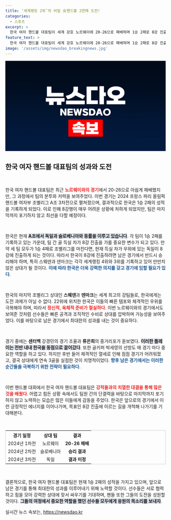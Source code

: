 ```yaml
---
title: ‘세계랭킹 2위’의 비밀 女핸드볼 2연패 도전!
categories:
  - 스포츠
excerpt: >
  한국 여자 핸드볼 대표팀이 세계 강호 노르웨이에 20-26으로 패배하며 1승 2패로 8강 진출이 난항에 처했다. 남은 경기는 스웨덴과 덴마크, 강적들을 넘지 못할 경우 8강 꿈은 멀어질 수 있다.
feature_text: >
  한국 여자 핸드볼 대표팀이 세계 강호 노르웨이에 20-26으로 패배하며 1승 2패로 8강 진출이 난항에 처했다. 남은 경기는 스웨덴과 덴마크, 강적들을 넘지 못할 경우 8강 꿈은 멀어질 수 있다.
image: '/assets/img/newsdao_breakingnews.jpg'
---
```


<p><img src="/assets/img/newsdao_breakingnews.jpg" alt="ontimetimes 속보" /></p>

<h2 data-ke-size="size26">한국 여자 핸드볼 대표팀의 성과와 도전</h2>

<p data-ke-size="size16">&nbsp;</p>

<p>한국 여자 핸드볼 대표팀은 최근 <b><span style="color: #ee2323;">노르웨이와의 경기</span></b>에서 20-26으로 아쉽게 패배했지만, 그 과정에서 팀의 분투와 저력을 보여주었다. 이번 경기는 2024 프랑스 파리 올림픽 핸드볼 여자부 조별리그 A조 3차전으로 펼쳐졌으며, 결과적으로 한국은 1승 2패의 성적을 기록하게 되었다. 이로 인해 8강행이 매우 어려운 상황에 처하게 되었지만, 팀은 마지막까지 포기하지 않고 최선을 다할 예정이다. </p>

<p data-ke-size="size16">&nbsp;</p>

<p>한국은 현재 <b><span style="background-color: #21538527;">A조에서 독일과 슬로베니아와 동률을 이루고 있습니다</span></b>. 각 팀이 1승 2패를 기록하고 있는 가운데, 팀 간 골 득실 차가 8강 진출을 가를 중요한 변수가 되고 있다. 만약 세 팀 모두가 1승 4패로 조별리그를 마친다면, 현재 득실 차가 우위에 있는 독일이 8강에 진출하게 되는 것이다. 따라서 한국이 8강에 진출하려면 남은 경기에서 반드시 승리해야 하며, 특히 스웨덴과 덴마크는 각각 세계랭킹 4위와 3위를 기록하고 있어 만만치 않은 상대가 될 것이다. <b><span style="color: #1a5490;">이에 따라 한국은 더욱 강력한 의지를 갖고 경기에 임할 필요가 있다</span></b>.</p>

<p data-ke-size="size16">&nbsp;</p>

<p>한국의 마지막 조별리그 상대인 <b>스웨덴</b>과 <b>덴마크</b>는 세계 최고의 강팀들로, 한국에게는 도전 과제가 아닐 수 없다. 22위에 위치한 한국은 이들의 빠른 템포와 체격적인 우위를 극복해야 하며, 따라서 <b><span style="color: #ee2323;">정신적, 육체적 준비가 절실하다</span></b>. 이번 노르웨이와의 경기에서도 보여준 것처럼 선수들은 빠른 공격과 조직적인 수비로 상대를 압박하며 가능성을 보여주었다. 이를 바탕으로 남은 경기에서 최대한의 성과를 내는 것이 중요하다.</p>

<p data-ke-size="size16">&nbsp;</p>

<p>경기 중에는 <b>센터백</b> 강경민의 경기 조율과 <b>류은희</b>의 중거리포가 돋보였다. <b><span style="background-color: #21538527;">이러한 플레이는 전반 내내 한국을 동점으로 끌어갔다</span></b>. 또한 골키퍼 박세영의 선방도 매 경기 마다 중요한 역할을 하고 있다. 하지만 후반 들어 체격적인 열세로 인해 점점 경기가 어려워졌고, 결국 상대에게 연속 3골을 실점한 것이 치명적이었다. <b><span style="color: #1a5490;">향후 남은 경기에서는 이러한 순간들을 극복하기 위한 전략이 필요하다</span></b>.</p>

<p data-ke-size="size16">&nbsp;</p>

<p>이번 핸드볼 대회에서 한국 여자 핸드볼 대표팀은 <b><span style="color: #ee2323;">강적들과의 치열한 대결을 통해 많은 것을 배웠다</span></b>. 어렵고 힘든 상황 속에서도 팀원 간의 단결력을 바탕으로 마지막까지 포기하지 않고 노력하는 모습은 많은 이들에게 감동을 주었다. 한국은 앞으로의 경기에서 이런 긍정적인 에너지를 이어나가며, 목표인 8강 진출에 이르는 길을 개척해 나가기를 기대해본다.</p>

<p data-ke-size="size16">&nbsp;</p>

<table style="width: 100%; border: 1px solid #ccc;" cellpadding="10">
  <tr>
    <th style="text-align: center">경기 일정</th>
    <th style="text-align: center">상대 팀</th>
    <th style="text-align: center">결과</th>
  </tr>
  <tr>
    <td style="text-align: center;">2024년 1차전</td>
    <td style="text-align: center;">노르웨이</td>
    <td style="text-align: center;"><b>20-26 패배</b></td>
  </tr>
  <tr>
    <td style="text-align: center;">2024년 2차전</td>
    <td style="text-align: center;">슬로베니아</td>
    <td style="text-align: center;"><b>승리 결과</b></td>
  </tr>
  <tr>
    <td style="text-align: center;">2024년 3차전</td>
    <td style="text-align: center;">독일</td>
    <td style="text-align: center;"><b>결과 미정</b></td>
  </tr>
</table>

<p data-ke-size="size16">&nbsp;</p>

<p>결론적으로, 한국 여자 핸드볼 대표팀은 현재 1승 2패의 성적을 가지고 있으며, 앞으로 남은 경기를 통해 최대한의 성과를 이루어내기 위해 노력할 것이다. 선수들은 서로 협력하고 힘을 모아 강력한 상대에 맞서 싸우기를 기대하며, 팬들 또한 그들의 도전을 성원할 것이다. <b><span style="background-color: #21538527;">그들의 여정에서 중요한 역할을 했던 선수들 모두에게 응원의 목소리를 보내자</span></b>.</p>
실시간 뉴스 속보는, <a href="https://newsdao.kr" rel="dofollow">https://newsdao.kr</a>


